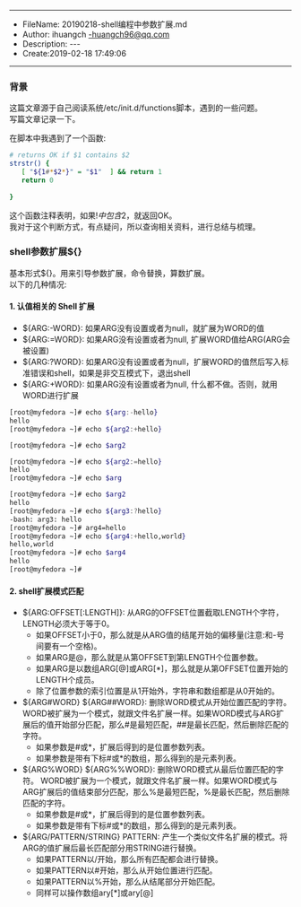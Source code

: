 ___
- FileName: 20190218-shell编程中参数扩展.md
- Author: ihuangch -huangch96@qq.com
- Description: ---
- Create:2019-02-18 17:49:06
___

### 背景
这篇文章源于自己阅读系统/etc/init.d/functions脚本，遇到的一些问题。  
写篇文章记录一下。  

在脚本中我遇到了一个函数:
```bash
# returns OK if $1 contains $2
strstr() {
   [ "${1#*$2*}" = "$1"  ] && return 1
   return 0
 
}
```
这个函数注释表明，如果$!中包含$2，就返回OK。  
我对于这个判断方式，有点疑问，所以查询相关资料，进行总结与梳理。

### shell参数扩展${}
基本形式${}。用来引导参数扩展，命令替换，算数扩展。  
以下的几种情况:
#### 1. 认值相关的 Shell 扩展
- ${ARG:-WORD}: 如果ARG没有设置或者为null，就扩展为WORD的值
- ${ARG:=WORD}: 如果ARG没有设置或者为null, 扩展WORD值给ARG(ARG会被设置)
- ${ARG:?WORD}: 如果ARG没有设置或者为null，扩展WORD的值然后写入标准错误和shell，如果是非交互模式下，退出shell
- ${ARG:+WORD}: 如果ARG没有设置或者为null, 什么都不做。否则，就用WORD进行扩展
```bash
[root@myfedora ~]# echo ${arg:-hello}
hello
[root@myfedora ~]# echo ${arg2:+hello}

[root@myfedora ~]# echo $arg2

[root@myfedora ~]# echo ${arg2:=hello}
hello
[root@myfedora ~]# echo $arg

[root@myfedora ~]# echo $arg2
hello
[root@myfedora ~]# echo ${arg3:?hello}
-bash: arg3: hello
[root@myfedora ~]# arg4=hello
[root@myfedora ~]# echo ${arg4:+hello,world}
hello,world
[root@myfedora ~]# echo $arg4
hello
[root@myfedora ~]# 
```

#### 2. shell扩展模式匹配
- ${ARG:OFFSET[:LENGTH]}: 从ARG的OFFSET位置截取LENGTH个字符，LENGTH必须大于等于0。
	- 如果OFFSET小于0，那么就是从ARG值的结尾开始的偏移量(注意:和-号间要有一个空格)。
	- 如果ARG是@，那么就是从第OFFSET到第LENGTH个位置参数。
	- 如果ARG是以数组ARG[@]或ARG[*]，那么就是从第OFFSET位置开始的LENGTH个成员。
	- 除了位置参数的索引位置是从1开始外，字符串和数组都是从0开始的。
- ${ARG#WORD} ${ARG##WORD}: 删除WORD模式从开始位置匹配的字符。
	WORD被扩展为一个模式，就跟文件名扩展一样。如果WORD模式与ARG扩展后的值开始部分匹配，那么#是最短匹配，##是最长匹配，然后删除匹配的字符。
	- 如果参数是#或*，扩展后得到的是位置参数列表。
	- 如果参数是带有下标#或*的数组，那么得到的是元素列表。
- ${ARG%WORD} ${ARG%%WORD}: 删除WORD模式从最后位置匹配的字符。
	WORD被扩展为一个模式，就跟文件名扩展一样。如果WORD模式与ARG扩展后的值结束部分匹配，那么%是最短匹配，%是最长匹配，然后删除匹配的字符。
	- 如果参数是#或*，扩展后得到的是位置参数列表。
	- 如果参数是带有下标#或*的数组，那么得到的是元素列表。
- ${ARG/PATTERN/STRING} PATTERN: 产生一个类似文件名扩展的模式。将ARG的值扩展后最长匹配部分用STRING进行替换。
	- 如果PATTERN以/开始，那么所有匹配都会进行替换。
	- 如果PATTERN以#开始，那么从开始位置进行匹配。
	- 如果PATTERN以%开始，那么从结尾部分开始匹配。
	- 同样可以操作数组ary[*]或ary[@]
